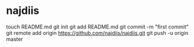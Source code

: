 najdiis
=======
touch README.md
git init
git add README.md
git commit -m "first commit"
git remote add origin https://github.com/najdiis/najdiis.git
git push -u origin master
